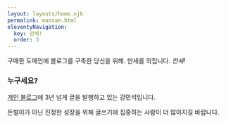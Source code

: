 ```yaml
---
layout: layouts/home.njk
permalink: mansae.html
eleventyNavigation:
  key: 만세!
  order: 3
---
```

구매한 도메인에 블로그를 구축한 당신을 위해. 만세를 외칩니다. *만세!*

### 누구세요?
[개인 블로그](https://kangminsuk.com/ko/)에 3년 넘게 글을 발행하고 있는 강민석입니다.

돈벌이가 아닌 진정한 성장을 위해 글쓰기에 집중하는 사람이 더 많아지길 바랍니다.


